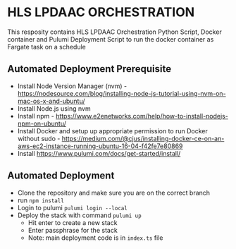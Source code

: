 # HLS LPDAAC ORCHESTRATION

This resposity contains HLS LPDAAC Orchestration Python Script, Docker container and Pulumi Deployment Script to run the docker container as Fargate task on a schedule

## Automated Deployment Prerequisite
* Install Node Version Manager (nvm) - https://nodesource.com/blog/installing-node-js-tutorial-using-nvm-on-mac-os-x-and-ubuntu/
* Install Node.js using nvm
* Install npm - https://www.e2enetworks.com/help/how-to-install-nodejs-npm-on-ubuntu/
* Install Docker and setup up appropriate permission to run Docker without sudo - https://medium.com/@cjus/installing-docker-ce-on-an-aws-ec2-instance-running-ubuntu-16-04-f42fe7e80869
* Install https://www.pulumi.com/docs/get-started/install/

## Automated Deployment
* Clone the repository and make sure you are on the correct branch
* run `npm install`
* Login to pulumi `pulumi login --local`
* Deploy the stack with command `pulumi up`
    * Hit enter to create a new stack
    * Enter passphrase for the stack
    * Note: main deployment code is in `index.ts` file

